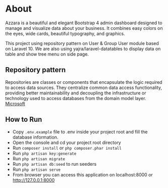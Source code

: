 # About
Azzara is a beautiful and elegant Bootstrap 4 admin dashboard designed to manage and visualize data about your business. It combines easy colors on the eyes, wide cards, beautiful typography, and graphics.

This project using repository pattern on User & Group User module based on Laravel 10. 
We are also using yajra/laravel-datatables to display data on table and show tree menu on side page.

## Repository pattern
Repositories are classes or components that encapsulate the logic required to access data sources. They centralize common data access functionality, providing better maintainability and decoupling the infrastructure or technology used to access databases from the domain model layer. [Microsoft](https://docs.microsoft.com/en-us/dotnet/architecture/microservices/microservice-ddd-cqrs-patterns/infrastructure-persistence-layer-design) 

## How to Run 
- Copy `.env.example` file to .env inside your project root and fill the database information.
- Open the console and cd your project root directory
- Run `composer install` or `php composer.phar install`
- Run `php artisan key:generate`
- Run `php artisan migrate`
- Run `php artisan db:seed` to run seeders
- Run `php artisan serve`
- From browser you can access this application on localhost:8000 or http://127.0.0.1:8000